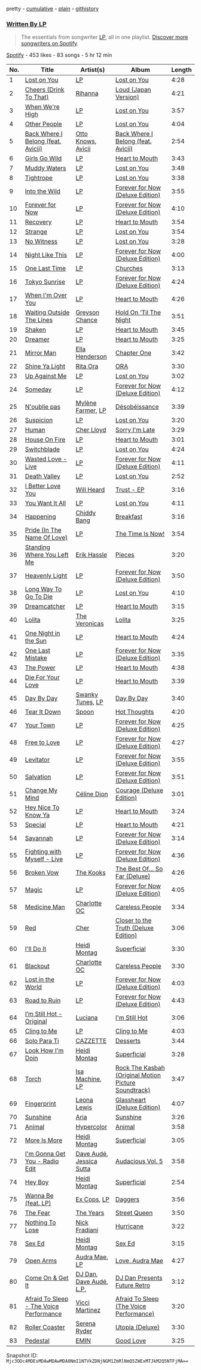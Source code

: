 pretty - [cumulative](/playlists/cumulative/37i9dQZF1EFLoUfni1QYZU.md) - [plain](/playlists/plain/37i9dQZF1EFLoUfni1QYZU) - [githistory](https://github.githistory.xyz/mackorone/spotify-playlist-archive/blob/main/playlists/plain/37i9dQZF1EFLoUfni1QYZU)

### [Written By LP](https://open.spotify.com/playlist/37i9dQZF1EFLoUfni1QYZU)

> The essentials from songwriter <a href="https://artists.spotify.com/songwriter/4Us5C0HFdmcZ9MjiU11rWa">LP</a>, all in one playlist\. <a href="spotify:genre:0JQ5DAqbMKFSCjnQr8QZ3O">Discover more songwriters on Spotify</a>.

[Spotify](https://open.spotify.com/user/spotify) - 453 likes - 83 songs - 5 hr 12 min

| No. | Title | Artist(s) | Album | Length |
|---|---|---|---|---|
| 1 | [Lost on You](https://open.spotify.com/track/3SqvR3HYLlCTYzbDXJ52OC) | [LP](https://open.spotify.com/artist/0J7U24vlOOIeMpuaO6Q85A) | [Lost on You](https://open.spotify.com/album/3R2TVCA5PMMnEcVlIOCMEG) | 4:28 |
| 2 | [Cheers \(Drink To That\)](https://open.spotify.com/track/3DDBW9yeXc0RQUAOBeKYti) | [Rihanna](https://open.spotify.com/artist/5pKCCKE2ajJHZ9KAiaK11H) | [Loud \(Japan Version\)](https://open.spotify.com/album/5QG3tjE5L9F6O2vCAPph38) | 4:21 |
| 3 | [When We're High](https://open.spotify.com/track/7ohDUXs6SsU3XjTI9pcKTS) | [LP](https://open.spotify.com/artist/0J7U24vlOOIeMpuaO6Q85A) | [Lost on You](https://open.spotify.com/album/0dYi4VGov4Dl4AED2eVwPw) | 3:57 |
| 4 | [Other People](https://open.spotify.com/track/4LnCmKS6wJTckR1zvvH8PM) | [LP](https://open.spotify.com/artist/0J7U24vlOOIeMpuaO6Q85A) | [Lost on You](https://open.spotify.com/album/3R2TVCA5PMMnEcVlIOCMEG) | 4:04 |
| 5 | [Back Where I Belong \(feat\. Avicii\)](https://open.spotify.com/track/78W8wiUIlQ2SnWY9TVowKZ) | [Otto Knows](https://open.spotify.com/artist/5fahUm8t5c0GIdeTq0ZaG8), [Avicii](https://open.spotify.com/artist/1vCWHaC5f2uS3yhpwWbIA6) | [Back Where I Belong \(feat\. Avicii\)](https://open.spotify.com/album/6c4fND91gsKojyp3Mox97y) | 2:54 |
| 6 | [Girls Go Wild](https://open.spotify.com/track/5AOqxn4l8BHO0or40XxCuh) | [LP](https://open.spotify.com/artist/0J7U24vlOOIeMpuaO6Q85A) | [Heart to Mouth](https://open.spotify.com/album/0pGDQC60cx6f5roJfHLF1g) | 3:43 |
| 7 | [Muddy Waters](https://open.spotify.com/track/6k0FFbdikaefJGV2443iNv) | [LP](https://open.spotify.com/artist/0J7U24vlOOIeMpuaO6Q85A) | [Lost on You](https://open.spotify.com/album/3R2TVCA5PMMnEcVlIOCMEG) | 3:48 |
| 8 | [Tightrope](https://open.spotify.com/track/3zb35b7u4hqUx72vBRwgi6) | [LP](https://open.spotify.com/artist/0J7U24vlOOIeMpuaO6Q85A) | [Lost on You](https://open.spotify.com/album/3R2TVCA5PMMnEcVlIOCMEG) | 3:38 |
| 9 | [Into the Wild](https://open.spotify.com/track/2gY0Ff8dmJNlCyQxDDqBEf) | [LP](https://open.spotify.com/artist/0J7U24vlOOIeMpuaO6Q85A) | [Forever for Now \(Deluxe Edition\)](https://open.spotify.com/album/4Xj78YEY3wweavnPEJXuWw) | 3:55 |
| 10 | [Forever for Now](https://open.spotify.com/track/1wMpTjS9cNpdmxgJloFG30) | [LP](https://open.spotify.com/artist/0J7U24vlOOIeMpuaO6Q85A) | [Forever for Now \(Deluxe Edition\)](https://open.spotify.com/album/4Xj78YEY3wweavnPEJXuWw) | 4:10 |
| 11 | [Recovery](https://open.spotify.com/track/1a5P7IvLUhRhLnnbkev3PI) | [LP](https://open.spotify.com/artist/0J7U24vlOOIeMpuaO6Q85A) | [Heart to Mouth](https://open.spotify.com/album/0pGDQC60cx6f5roJfHLF1g) | 3:54 |
| 12 | [Strange](https://open.spotify.com/track/0ym7NHJQXBiw6vQvqqcuhr) | [LP](https://open.spotify.com/artist/0J7U24vlOOIeMpuaO6Q85A) | [Lost on You](https://open.spotify.com/album/3R2TVCA5PMMnEcVlIOCMEG) | 3:54 |
| 13 | [No Witness](https://open.spotify.com/track/13qy3gxJFjx5IKXrW7t6dj) | [LP](https://open.spotify.com/artist/0J7U24vlOOIeMpuaO6Q85A) | [Lost on You](https://open.spotify.com/album/3R2TVCA5PMMnEcVlIOCMEG) | 3:28 |
| 14 | [Night Like This](https://open.spotify.com/track/5uZbXwM8gGGHSD1Dqv8kCu) | [LP](https://open.spotify.com/artist/0J7U24vlOOIeMpuaO6Q85A) | [Forever for Now \(Deluxe Edition\)](https://open.spotify.com/album/4Xj78YEY3wweavnPEJXuWw) | 4:00 |
| 15 | [One Last Time](https://open.spotify.com/track/3b5rN0v3y5T70UUX9zayTy) | [LP](https://open.spotify.com/artist/0J7U24vlOOIeMpuaO6Q85A) | [Churches](https://open.spotify.com/album/73yPks0QhGEUpg7jcWHVso) | 3:13 |
| 16 | [Tokyo Sunrise](https://open.spotify.com/track/1oOPzxeYO9Z8Y6QAwxnYDL) | [LP](https://open.spotify.com/artist/0J7U24vlOOIeMpuaO6Q85A) | [Forever for Now \(Deluxe Edition\)](https://open.spotify.com/album/4Xj78YEY3wweavnPEJXuWw) | 4:24 |
| 17 | [When I'm Over You](https://open.spotify.com/track/1JueotTuCnkcTA7tBA5hLR) | [LP](https://open.spotify.com/artist/0J7U24vlOOIeMpuaO6Q85A) | [Heart to Mouth](https://open.spotify.com/album/0pGDQC60cx6f5roJfHLF1g) | 4:26 |
| 18 | [Waiting Outside The Lines](https://open.spotify.com/track/5AdFiDqYP1E0OwXyUt9UGI) | [Greyson Chance](https://open.spotify.com/artist/0Qnx1MPnHYt3jJCYrRFVwX) | [Hold On ‘Til The Night](https://open.spotify.com/album/5Vbc1cKq8E0TxSAL5rTD57) | 3:51 |
| 19 | [Shaken](https://open.spotify.com/track/33Vpz0V1ytEaRQuIb1LqGv) | [LP](https://open.spotify.com/artist/0J7U24vlOOIeMpuaO6Q85A) | [Heart to Mouth](https://open.spotify.com/album/0pGDQC60cx6f5roJfHLF1g) | 3:45 |
| 20 | [Dreamer](https://open.spotify.com/track/53N2lUWiXmZHNlR8ydET2p) | [LP](https://open.spotify.com/artist/0J7U24vlOOIeMpuaO6Q85A) | [Heart to Mouth](https://open.spotify.com/album/0pGDQC60cx6f5roJfHLF1g) | 3:25 |
| 21 | [Mirror Man](https://open.spotify.com/track/5ItmPIcrJGy1e9sMnihDqB) | [Ella Henderson](https://open.spotify.com/artist/7nDsS0l5ZAzMedVRKPP8F1) | [Chapter One](https://open.spotify.com/album/0KP9GNOxpsKRSA0t0B4ZsL) | 3:42 |
| 22 | [Shine Ya Light](https://open.spotify.com/track/53Jn6XWHu86vTZEK4elSH7) | [Rita Ora](https://open.spotify.com/artist/5CCwRZC6euC8Odo6y9X8jr) | [ORA](https://open.spotify.com/album/1aDnLoXL8rl3WFJWLTxZmx) | 3:30 |
| 23 | [Up Against Me](https://open.spotify.com/track/2EyNDcf37MM2eez5Csf3YX) | [LP](https://open.spotify.com/artist/0J7U24vlOOIeMpuaO6Q85A) | [Lost on You](https://open.spotify.com/album/3R2TVCA5PMMnEcVlIOCMEG) | 3:02 |
| 24 | [Someday](https://open.spotify.com/track/6aqQwBaJ2W7z5PIqWMheGx) | [LP](https://open.spotify.com/artist/0J7U24vlOOIeMpuaO6Q85A) | [Forever for Now \(Deluxe Edition\)](https://open.spotify.com/album/4Xj78YEY3wweavnPEJXuWw) | 4:12 |
| 25 | [N'oublie pas](https://open.spotify.com/track/7FIpYtyMksImC785MQ6rk0) | [Mylène Farmer](https://open.spotify.com/artist/0e04xgVBPU6mE2QkSHlufD), [LP](https://open.spotify.com/artist/0J7U24vlOOIeMpuaO6Q85A) | [Désobéissance](https://open.spotify.com/album/5YDET5CVSy7YvV7I3s5wAI) | 3:39 |
| 26 | [Suspicion](https://open.spotify.com/track/3m2xJrdQwtkv6NCs2SG7O4) | [LP](https://open.spotify.com/artist/0J7U24vlOOIeMpuaO6Q85A) | [Lost on You](https://open.spotify.com/album/0dYi4VGov4Dl4AED2eVwPw) | 3:20 |
| 27 | [Human](https://open.spotify.com/track/3zr5liODTQ9fdtrDOPatiS) | [Cher Lloyd](https://open.spotify.com/artist/4m4SfDVbF5wxrwEjDKgi4k) | [Sorry I'm Late](https://open.spotify.com/album/7tG9wuLLbhOx38KY9JBTU7) | 3:29 |
| 28 | [House On Fire](https://open.spotify.com/track/01mKJ0Xz90naXw0iOf0YhH) | [LP](https://open.spotify.com/artist/0J7U24vlOOIeMpuaO6Q85A) | [Heart to Mouth](https://open.spotify.com/album/0pGDQC60cx6f5roJfHLF1g) | 3:01 |
| 29 | [Switchblade](https://open.spotify.com/track/6WZplTldmHviPQ6FE4t9mM) | [LP](https://open.spotify.com/artist/0J7U24vlOOIeMpuaO6Q85A) | [Lost on You](https://open.spotify.com/album/0dYi4VGov4Dl4AED2eVwPw) | 4:24 |
| 30 | [Wasted Love \- Live](https://open.spotify.com/track/2MUI78ENObwkB08yQQbO5a) | [LP](https://open.spotify.com/artist/0J7U24vlOOIeMpuaO6Q85A) | [Forever for Now \(Deluxe Edition\)](https://open.spotify.com/album/4Xj78YEY3wweavnPEJXuWw) | 4:11 |
| 31 | [Death Valley](https://open.spotify.com/track/7lKCiqJLakjQuPZ7ZvpmPc) | [LP](https://open.spotify.com/artist/0J7U24vlOOIeMpuaO6Q85A) | [Lost on You](https://open.spotify.com/album/3R2TVCA5PMMnEcVlIOCMEG) | 2:52 |
| 32 | [I Better Love You](https://open.spotify.com/track/2jFd3RbfyLbGAZz822QcKN) | [Will Heard](https://open.spotify.com/artist/39AZSw4A8hCFWunEg2k89Z) | [Trust \- EP](https://open.spotify.com/album/6jYfRAJmHkycharyGlu9yC) | 3:16 |
| 33 | [You Want It All](https://open.spotify.com/track/2JlCN8HWtmvbSaLPSZ9f0L) | [LP](https://open.spotify.com/artist/0J7U24vlOOIeMpuaO6Q85A) | [Lost on You](https://open.spotify.com/album/3R2TVCA5PMMnEcVlIOCMEG) | 4:11 |
| 34 | [Happening](https://open.spotify.com/track/4lWGDBaPtSsZTup9v4f6J1) | [Chiddy Bang](https://open.spotify.com/artist/40giwFcTQtv9ezxW8yqxJU) | [Breakfast](https://open.spotify.com/album/1YnYYbRawnQcFqRooF0159) | 3:16 |
| 35 | [Pride \(In The Name Of Love\)](https://open.spotify.com/track/6qkRb2XZbkvm0Bk55F4J8F) | [LP](https://open.spotify.com/artist/0J7U24vlOOIeMpuaO6Q85A) | [The Time Is Now!](https://open.spotify.com/album/36bkD1IoDWM5DIbgFR5okR) | 3:54 |
| 36 | [Standing Where You Left Me](https://open.spotify.com/track/47ByDQbcfBfhkrzgJ1Ojs0) | [Erik Hassle](https://open.spotify.com/artist/6MKNzi38fPQCFRdWOtHqTJ) | [Pieces](https://open.spotify.com/album/2LQCkZkjgKKTaPb8SYqufS) | 3:20 |
| 37 | [Heavenly Light](https://open.spotify.com/track/7m8kjTGYFtjjn4ZnrDLX6B) | [LP](https://open.spotify.com/artist/0J7U24vlOOIeMpuaO6Q85A) | [Forever for Now \(Deluxe Edition\)](https://open.spotify.com/album/4Xj78YEY3wweavnPEJXuWw) | 3:50 |
| 38 | [Long Way To Go To Die](https://open.spotify.com/track/4tLY4kxlciE804P2NqY9jy) | [LP](https://open.spotify.com/artist/0J7U24vlOOIeMpuaO6Q85A) | [Lost on You](https://open.spotify.com/album/0dYi4VGov4Dl4AED2eVwPw) | 4:10 |
| 39 | [Dreamcatcher](https://open.spotify.com/track/45ES0Xxr4N4YnNvS0yUe4v) | [LP](https://open.spotify.com/artist/0J7U24vlOOIeMpuaO6Q85A) | [Heart to Mouth](https://open.spotify.com/album/0pGDQC60cx6f5roJfHLF1g) | 3:15 |
| 40 | [Lolita](https://open.spotify.com/track/5xnogcyfSvaSLu9Ad9CaBH) | [The Veronicas](https://open.spotify.com/artist/1dIdBZaaHRW2bDTkHNfWln) | [Lolita](https://open.spotify.com/album/0dz08Fh4ZEZzZFBApPHLTf) | 3:25 |
| 41 | [One Night in the Sun](https://open.spotify.com/track/29xUFQ0Zvh5U7vYtlgrTGw) | [LP](https://open.spotify.com/artist/0J7U24vlOOIeMpuaO6Q85A) | [Heart to Mouth](https://open.spotify.com/album/0pGDQC60cx6f5roJfHLF1g) | 4:24 |
| 42 | [One Last Mistake](https://open.spotify.com/track/0Mo8e9GpOr8dJ2YuOo7jNB) | [LP](https://open.spotify.com/artist/0J7U24vlOOIeMpuaO6Q85A) | [Forever for Now \(Deluxe Edition\)](https://open.spotify.com/album/4Xj78YEY3wweavnPEJXuWw) | 3:35 |
| 43 | [The Power](https://open.spotify.com/track/7sxj9JzppS5rYayRsvZixD) | [LP](https://open.spotify.com/artist/0J7U24vlOOIeMpuaO6Q85A) | [Heart to Mouth](https://open.spotify.com/album/0pGDQC60cx6f5roJfHLF1g) | 4:38 |
| 44 | [Die For Your Love](https://open.spotify.com/track/37z1U7PORW95mDVHiKedWx) | [LP](https://open.spotify.com/artist/0J7U24vlOOIeMpuaO6Q85A) | [Heart to Mouth](https://open.spotify.com/album/0pGDQC60cx6f5roJfHLF1g) | 3:39 |
| 45 | [Day By Day](https://open.spotify.com/track/1AWffsRRRPuqAM6hC5atPX) | [Swanky Tunes](https://open.spotify.com/artist/06cLuOP0p7VAnBnqil1eWX), [LP](https://open.spotify.com/artist/0J7U24vlOOIeMpuaO6Q85A) | [Day By Day](https://open.spotify.com/album/6VU1gU8DiUTwtBOglFMYGO) | 3:40 |
| 46 | [Tear It Down](https://open.spotify.com/track/3mBpbLyT9wDg50I0lgmAul) | [Spoon](https://open.spotify.com/artist/0K1q0nXQ8is36PzOKAMbNe) | [Hot Thoughts](https://open.spotify.com/album/1OPdyA7ZW7zIZEmSqThRGy) | 4:20 |
| 47 | [Your Town](https://open.spotify.com/track/3HzpX6bOdxUq9X4cDObkNJ) | [LP](https://open.spotify.com/artist/0J7U24vlOOIeMpuaO6Q85A) | [Forever for Now \(Deluxe Edition\)](https://open.spotify.com/album/4Xj78YEY3wweavnPEJXuWw) | 4:25 |
| 48 | [Free to Love](https://open.spotify.com/track/7va3JyczUDb1173FZwU5Ol) | [LP](https://open.spotify.com/artist/0J7U24vlOOIeMpuaO6Q85A) | [Forever for Now \(Deluxe Edition\)](https://open.spotify.com/album/4Xj78YEY3wweavnPEJXuWw) | 4:27 |
| 49 | [Levitator](https://open.spotify.com/track/3zla0UocDoFH1AQdTd4hfC) | [LP](https://open.spotify.com/artist/0J7U24vlOOIeMpuaO6Q85A) | [Forever for Now \(Deluxe Edition\)](https://open.spotify.com/album/4Xj78YEY3wweavnPEJXuWw) | 3:55 |
| 50 | [Salvation](https://open.spotify.com/track/5KMNtw6HVCvXeY3b60JtGR) | [LP](https://open.spotify.com/artist/0J7U24vlOOIeMpuaO6Q85A) | [Forever for Now \(Deluxe Edition\)](https://open.spotify.com/album/4Xj78YEY3wweavnPEJXuWw) | 3:51 |
| 51 | [Change My Mind](https://open.spotify.com/track/6kU61vxWjXCb8hxJQm16j7) | [Céline Dion](https://open.spotify.com/artist/4S9EykWXhStSc15wEx8QFK) | [Courage \(Deluxe Edition\)](https://open.spotify.com/album/0mqNgHFh1NYaxmlMS5IeGc) | 3:01 |
| 52 | [Hey Nice To Know Ya](https://open.spotify.com/track/46oEi1KC1eNDyNdCbGdZ1d) | [LP](https://open.spotify.com/artist/0J7U24vlOOIeMpuaO6Q85A) | [Heart to Mouth](https://open.spotify.com/album/0pGDQC60cx6f5roJfHLF1g) | 3:24 |
| 53 | [Special](https://open.spotify.com/track/5BmFkMlzo74gvl4h1dObB9) | [LP](https://open.spotify.com/artist/0J7U24vlOOIeMpuaO6Q85A) | [Heart to Mouth](https://open.spotify.com/album/0pGDQC60cx6f5roJfHLF1g) | 4:21 |
| 54 | [Savannah](https://open.spotify.com/track/7AXpgz9M22NapnpCUcxG7Y) | [LP](https://open.spotify.com/artist/0J7U24vlOOIeMpuaO6Q85A) | [Forever for Now \(Deluxe Edition\)](https://open.spotify.com/album/4Xj78YEY3wweavnPEJXuWw) | 3:14 |
| 55 | [Fighting with Myself \- Live](https://open.spotify.com/track/6mbS6Fks9pPJNNIYqUyzew) | [LP](https://open.spotify.com/artist/0J7U24vlOOIeMpuaO6Q85A) | [Forever for Now \(Deluxe Edition\)](https://open.spotify.com/album/4Xj78YEY3wweavnPEJXuWw) | 4:36 |
| 56 | [Broken Vow](https://open.spotify.com/track/6oif5BcrVJ2YP589p6SZ9K) | [The Kooks](https://open.spotify.com/artist/1GLtl8uqKmnyCWxHmw9tL4) | [The Best Of..\. So Far \(Deluxe\)](https://open.spotify.com/album/44hfSt45S1YSvgCca4qifK) | 4:26 |
| 57 | [Magic](https://open.spotify.com/track/3LJaFfGJSxqanKkgEUXuPy) | [LP](https://open.spotify.com/artist/0J7U24vlOOIeMpuaO6Q85A) | [Forever for Now \(Deluxe Edition\)](https://open.spotify.com/album/4Xj78YEY3wweavnPEJXuWw) | 4:05 |
| 58 | [Medicine Man](https://open.spotify.com/track/3HI8a7Fw9eALgHzloLX7uQ) | [Charlotte OC](https://open.spotify.com/artist/7ySHyUSqpKzGnDqOxLiCFH) | [Careless People](https://open.spotify.com/album/6jg5Yt9EmSL9tpauXRPAiV) | 3:34 |
| 59 | [Red](https://open.spotify.com/track/7mIiDiPYWsUXH6h8dSkVHb) | [Cher](https://open.spotify.com/artist/72OaDtakiy6yFqkt4TsiFt) | [Closer to the Truth \(Deluxe Edition\)](https://open.spotify.com/album/2nlX67uuNKD2avQ17vItT9) | 3:06 |
| 60 | [I'll Do It](https://open.spotify.com/track/3RpCFxfsccNPDTWd3ALMaB) | [Heidi Montag](https://open.spotify.com/artist/5XLBtYR2VrpkqXdlvNnFHG) | [Superficial](https://open.spotify.com/album/0MHyAAVcnhmU76kko43Cax) | 3:30 |
| 61 | [Blackout](https://open.spotify.com/track/3o7FxQBVhnjCfi8TY0Hbo7) | [Charlotte OC](https://open.spotify.com/artist/7ySHyUSqpKzGnDqOxLiCFH) | [Careless People](https://open.spotify.com/album/6jg5Yt9EmSL9tpauXRPAiV) | 3:30 |
| 62 | [Lost in the World](https://open.spotify.com/track/3QZ9HHT5HAdz4Ly45pFPxC) | [LP](https://open.spotify.com/artist/0J7U24vlOOIeMpuaO6Q85A) | [Forever for Now \(Deluxe Edition\)](https://open.spotify.com/album/4Xj78YEY3wweavnPEJXuWw) | 4:03 |
| 63 | [Road to Ruin](https://open.spotify.com/track/2UmhCjVXLGpvsPspmJu5Jo) | [LP](https://open.spotify.com/artist/0J7U24vlOOIeMpuaO6Q85A) | [Forever for Now \(Deluxe Edition\)](https://open.spotify.com/album/4Xj78YEY3wweavnPEJXuWw) | 4:43 |
| 64 | [I’m Still Hot \- Original](https://open.spotify.com/track/3SYfAEAIkw66szw7cFKyty) | [Luciana](https://open.spotify.com/artist/4ugGMtXC28CVR5hlYJy9wV) | [I'm Still Hot](https://open.spotify.com/album/7cibzBkdJPPFpwsaOdNpy3) | 3:06 |
| 65 | [Cling to Me](https://open.spotify.com/track/2e4dV55FccXOQPg5Fbx8cc) | [LP](https://open.spotify.com/artist/0J7U24vlOOIeMpuaO6Q85A) | [Cling to Me](https://open.spotify.com/album/0fJsVicsUavBWSiiLBDwNJ) | 4:03 |
| 66 | [Solo Para Ti](https://open.spotify.com/track/1SEnY3zCzz2ZDcmNeHaiXJ) | [CAZZETTE](https://open.spotify.com/artist/1IELhvOMg5VQlU7syRm6CS) | [Desserts](https://open.spotify.com/album/7eEV72avvHcckpIclgZAV0) | 3:44 |
| 67 | [Look How I'm Doin](https://open.spotify.com/track/1X2gjBUZDhQLZWyIsdlGVd) | [Heidi Montag](https://open.spotify.com/artist/5XLBtYR2VrpkqXdlvNnFHG) | [Superficial](https://open.spotify.com/album/0MHyAAVcnhmU76kko43Cax) | 3:28 |
| 68 | [Torch](https://open.spotify.com/track/3fRwLIsGYQx6wxi1kg3YBp) | [Isa Machine](https://open.spotify.com/artist/7CLo6FSDoXIdfe3h12kL7D), [LP](https://open.spotify.com/artist/0J7U24vlOOIeMpuaO6Q85A) | [Rock The Kasbah \(Original Motion Picture Soundtrack\)](https://open.spotify.com/album/5ZfD7UP4FTr47t0NQhj3t7) | 3:47 |
| 69 | [Fingerprint](https://open.spotify.com/track/2Sk4yHsNXMvPL3Id92JSNA) | [Leona Lewis](https://open.spotify.com/artist/5lKZWd6HiSCLfnDGrq9RAm) | [Glassheart \(Deluxe Edition\)](https://open.spotify.com/album/2UdrDacKZMsfV2aOIGbG0q) | 4:07 |
| 70 | [Sunshine](https://open.spotify.com/track/0GXh2O2tCYX0FLBPWDDAKS) | [Aria](https://open.spotify.com/artist/6oKcrcntGSX6Nsu4LjY8M5) | [Sunshine](https://open.spotify.com/album/03EdPcCnGo40y1BUw5hGN8) | 3:26 |
| 71 | [Animal](https://open.spotify.com/track/2d8mqV92ASUA3sbTiYuj5M) | [Hypercolor](https://open.spotify.com/artist/714XkaoyHeGO1YIyH1WQ6u) | [Animal](https://open.spotify.com/album/0KrLWFIIHK4L9dk77f2Gxk) | 3:58 |
| 72 | [More Is More](https://open.spotify.com/track/5H0UFVIHiqCMVT1sXAxvbe) | [Heidi Montag](https://open.spotify.com/artist/5XLBtYR2VrpkqXdlvNnFHG) | [Superficial](https://open.spotify.com/album/0MHyAAVcnhmU76kko43Cax) | 3:05 |
| 73 | [I'm Gonna Get You \- Radio Edit](https://open.spotify.com/track/6tQHMzPvzsebxCWD3vxJpN) | [Dave Audé](https://open.spotify.com/artist/1vWImodgVqIgTUkekGEfR9), [Jessica Sutta](https://open.spotify.com/artist/6J2F6rTcNCJtktosxTxNw7) | [Audacious Vol\. 5](https://open.spotify.com/album/3f7P6z4G8Xtg9c1EycOEI5) | 3:58 |
| 74 | [Hey Boy](https://open.spotify.com/track/5yEoCPTAvD1XEhZgiC6nL0) | [Heidi Montag](https://open.spotify.com/artist/5XLBtYR2VrpkqXdlvNnFHG) | [Superficial](https://open.spotify.com/album/0MHyAAVcnhmU76kko43Cax) | 2:54 |
| 75 | [Wanna Be \(feat\. LP\)](https://open.spotify.com/track/1PMZzu6Ka2tECgBlLfDUTx) | [Ex Cops](https://open.spotify.com/artist/53jUEBC2whloRpELoilcy3), [LP](https://open.spotify.com/artist/0J7U24vlOOIeMpuaO6Q85A) | [Daggers](https://open.spotify.com/album/6HnqBAaEl1LWxt5Cl8cWSL) | 3:56 |
| 76 | [The Fear](https://open.spotify.com/track/5wYoTwaHX7wCc7BfQfunjo) | [The Years](https://open.spotify.com/artist/7JIaAfr2jRaCbOglRTO6NY) | [Street Queen](https://open.spotify.com/album/2VY7BX6ZNx9q5qMnomeoPC) | 3:50 |
| 77 | [Nothing To Lose](https://open.spotify.com/track/3Kad9SsW6fAdq0KhFoJDzE) | [Nick Fradiani](https://open.spotify.com/artist/0YklCNXJmtsiaFPCEjWXut) | [Hurricane](https://open.spotify.com/album/2WDIkQMRzMGKz1MDDaqb7k) | 3:22 |
| 78 | [Sex Ed](https://open.spotify.com/track/2HjBGYAl1Z1OtYsjkqTi1N) | [Heidi Montag](https://open.spotify.com/artist/5XLBtYR2VrpkqXdlvNnFHG) | [Sex Ed](https://open.spotify.com/album/0w5HxteP4Tqwc1F9Bsido7) | 3:15 |
| 79 | [Open Arms](https://open.spotify.com/track/32Xcqk0WiUAMmEcwHGHgzM) | [Audra Mae](https://open.spotify.com/artist/21jPcGkRtUofRVCC8cWHPS), [LP](https://open.spotify.com/artist/0J7U24vlOOIeMpuaO6Q85A) | [Love, Audra Mae](https://open.spotify.com/album/3qAe8oxZEXafgYluYnkEUR) | 4:27 |
| 80 | [Come On & Get It](https://open.spotify.com/track/5qZZo8XGfe2XPt9ggCV3dA) | [DJ Dan](https://open.spotify.com/artist/4w7PNHWFtN2CNkDNhDL7c3), [Dave Audé](https://open.spotify.com/artist/1vWImodgVqIgTUkekGEfR9), [L.P.](https://open.spotify.com/artist/0EiFuHVGo5D7B8JeeOg3bK) | [DJ Dan Presents Future Retro](https://open.spotify.com/album/7rVQG7r5pRfKOVKRV0lX05) | 3:12 |
| 81 | [Afraid To Sleep \- The Voice Performance](https://open.spotify.com/track/06Km3ZJ7x5Bbw6BzwvKNgq) | [Vicci Martinez](https://open.spotify.com/artist/1sxu3pxg9icRUHpyWpDxz2) | [Afraid To Sleep \(The Voice Performance\)](https://open.spotify.com/album/1ZXYmRM2sYpVMXRHYvSezX) | 3:20 |
| 82 | [Roller Coaster](https://open.spotify.com/track/6elXVlR9dJliy71mybZP7s) | [Serena Ryder](https://open.spotify.com/artist/3jmxkI8Jhv8bHOd2qSiU9j) | [Utopia \(Deluxe\)](https://open.spotify.com/album/0GAtHpvRswlQ1ONVQgz9q5) | 3:30 |
| 83 | [Pedestal](https://open.spotify.com/track/1mVW6SmGOr1UMfIBf9xSag) | [EMIN](https://open.spotify.com/artist/0sKY9AcBdiGx4FbFbQsXoX) | [Good Love](https://open.spotify.com/album/13jgOeU2lMcpB0JJ77aJXt) | 3:25 |

Snapshot ID: `Mjc3ODc4MDEsMDAwMDAwMDA0NmI1NTVkZDNjNGM1ZmRlNmQ5ZWExMTJkM2Q5NTFjMA==`
